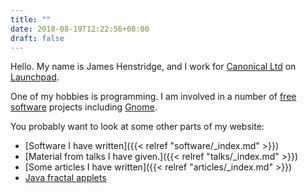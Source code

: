 ```yaml
---
title: ""
date: 2018-08-19T12:22:56+08:00
draft: false
---
```


Hello.  My name is James Henstridge, and I work for [Canonical
Ltd](https://www.canonical.com) on [Launchpad](https://launchpad.net).

One of my hobbies is programming.  I am involved in a number of [free
software](http://www.gnu.org/philosophy/) projects including
[Gnome](https://www.gnome.org/).

You probably want to look at some other parts of my
website:

* [Software I have written]({{< relref "software/_index.md" >}})
* [Material from talks I have given.]({{< relref "talks/_index.md" >}})
* [Some articles I have written]({{< relref "articles/_index.md" >}})
* [Java fractal applets](/fractals/)
